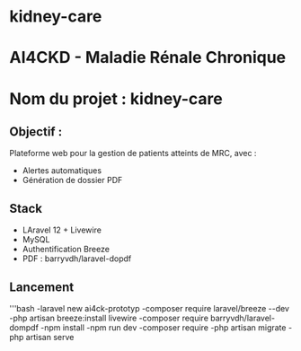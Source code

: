 # kidney-care
# AI4CKD - Maladie Rénale Chronique

# Nom du projet : kidney-care

## Objectif :

Plateforme web pour la gestion de patients atteints de MRC, avec :

* Alertes automatiques
* Génération de dossier PDF

## Stack

* LAravel 12 + Livewire
* MySQL
* Authentification Breeze
* PDF : barryvdh/laravel-dopdf

## Lancement

'''bash
-laravel new ai4ck-prototyp
-composer require laravel/breeze --dev
-php artisan breeze:install livewire
-composer require barryvdh/laravel-dompdf
-npm install
-npm run dev
-composer require
-php artisan migrate
-php artisan serve

